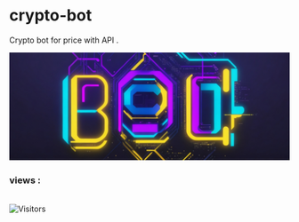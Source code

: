 # crypto-bot
Crypto bot for price with  API .
<p align="center">
  <img src="logo.jpg">
</p>
<h3>views :</h3>
<br>
<img src="https://profile-counter.glitch.me/esfelurm/count.svg" alt="Visitors">

